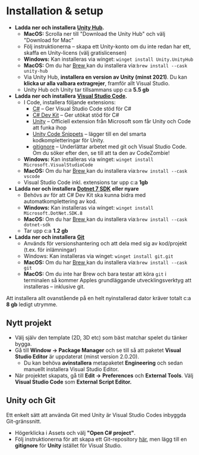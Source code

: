 # Installation & setup

* **Ladda ner och installera** [**Unity Hub**](https://unity3d.com/get-unity/download)**.**
  * **MacOS:** Scrolla ner till "Download the Unity Hub" och välj "Download for Mac"
  * Följ instruktionerna – skapa ett Unity-konto om du inte redan har ett, skaffa en Unity-licens (välj gratislicensen)
  * **Windows:** Kan installeras via winget: `winget install Unity.UnityHub`
  * **MacOS:** Om du har [Brew ](https://brew.sh/)kan du installera via:`brew install --cask unity-hub`
  * Via Unity Hub, **installera en version av Unity (minst 2021)**. Du kan **klicka ur alla valbara extragrejer**, framför allt Visual Studio.
  * Unity Hub  och Unity tar tillsammans upp c:a **5.5 gb**
* **Ladda ner och installera** [**Visual Studio Code**](https://code.visualstudio.com/)**.**
  * I Code, installera följande extensions:
    * [C#](https://www.google.com/url?q=https%3A%2F%2Fmarketplace.visualstudio.com%2Fitems%3FitemName%3Dms-vscode.csharp\&sa=D\&sntz=1\&usg=AFQjCNGOzgSFj14Pbd9ut66JAvh0loJsEw) – Ger Visual Studio Code stöd för C#
    * [C# Dev Kit](https://marketplace.visualstudio.com/items?itemName=ms-dotnettools.csdevkit) – Ger utökat stöd för C#
    * [Unity](https://marketplace.visualstudio.com/items?itemName=VisualStudioToolsForUnity.vstuc) – Officiell extension från Microsoft som får Unity och Code att funka ihop
    * [Unity Code Snippets](https://marketplace.visualstudio.com/items?itemName=kleber-swf.unity-code-snippets) – lägger till en del smarta kodkompletteringar för Unity.
    * [gitignore](https://www.google.com/url?q=https%3A%2F%2Fmarketplace.visualstudio.com%2Fitems%3FitemName%3Dcodezombiech.gitignore\&sa=D\&sntz=1\&usg=AFQjCNHu8aUEHuuoWIdAZQcCdvDqnSWhSQ) – Underlättar arbetet med git och Visual Studio Code. Om du söker efter den, se till att ta den av CodeZombie!
  * **Windows:** Kan installeras via winget: `winget install Microsoft.VisualStudioCode`
  * **MacOS:** Om du har [Brew ](https://brew.sh/)kan du installera via:`brew install --cask vscode`
  * Visual Studio Code inkl. extensions tar upp c:a **1gb**
* **Ladda ner och installera** [**Dotnet 7 SDK**](https://dotnet.microsoft.com/en-us/download) **eller nyare**
  * Behövs av för att C# Dev Kit ska kunna bidra med automatkomplettering av kod.
  * **Windows:** Kan installeras via winget: `winget install Microsoft.DotNet.SDK.8`
  * **MacOS:** Om du har [Brew ](https://brew.sh/)kan du installera via:`brew install --cask dotnet-sdk`
  * Tar upp c:a **1.2 gb**
* **Ladda ner och installera** [**Git**](https://git-scm.com/downloads)
  * Används för versionshantering och att dela med sig av kod/projekt (t.ex. för inlämningar)
  * Windows: Kan installeras via winget: `winget install git.git`
  * **MacOS:** Om du har [Brew ](https://brew.sh/)kan du installera via:`brew install --cask git`
  * **MacOS:** Om du inte har Brew och bara testar att köra `git` i terminalen så kommer Apples grundläggande utvecklingsverktyg att installeras – inklusive git.

Att installera allt ovanstående på en helt nyinstallerad dator kräver totalt c:a **8 gb** ledigt utrymme.

## Nytt projekt

* Välj själv den template (2D, 3D etc) som bäst matchar spelet du tänker bygga.
* Gå till **Window → Package Manager** och se till så att paketet **Visual Studio Editor** är uppdaterat (minst version 2.0.20).
  * Du kan behöva **avinstallera** metapaketet **Engineering** och sedan manuellt installera Visual Studio Editor.
* När projektet skapats, gå till **Edit →** **Preferences** och **External Tools**. Välj **Visual Studio Code** som **External Script Editor.**

## Unity och Git

Ett enkelt sätt att använda Git med Unity är Visual Studio Codes inbyggda Git-gränssnitt.

* Högerklicka i Assets och välj **"Open C# project"**.
* Följ instruktionerna för att skapa ett Git-repository [här](https://krank23.gitbook.io/csharp-ref/lathund-skapa-projekt), men lägg till en **gitignore** för **Unity** istället för Visual Studio.
